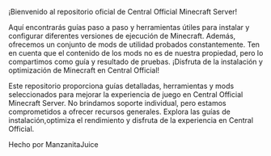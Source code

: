 
¡Bienvenido al repositorio oficial de Central Official Minecraft Server! 

Aquí encontrarás guías paso a paso y herramientas útiles para instalar y configurar diferentes versiones de ejecución de Minecraft.
Además, ofrecemos un conjunto de mods de utilidad probados constantemente. Ten en cuenta que el contenido de los mods no es de nuestra
propiedad, pero lo compartimos como guía y resultado de pruebas. ¡Disfruta de la instalación y optimización de Minecraft en Central Official!

Este repositorio proporciona guías detalladas, herramientas y mods seleccionados para mejorar la experiencia de juego en Central Official Minecraft Server.
No brindamos soporte individual, pero estamos comprometidos a ofrecer recursos generales.
Explora las guías de instalación,optimiza el rendimiento y disfruta de la experiencia en Central Official.

Hecho por ManzanitaJuice
